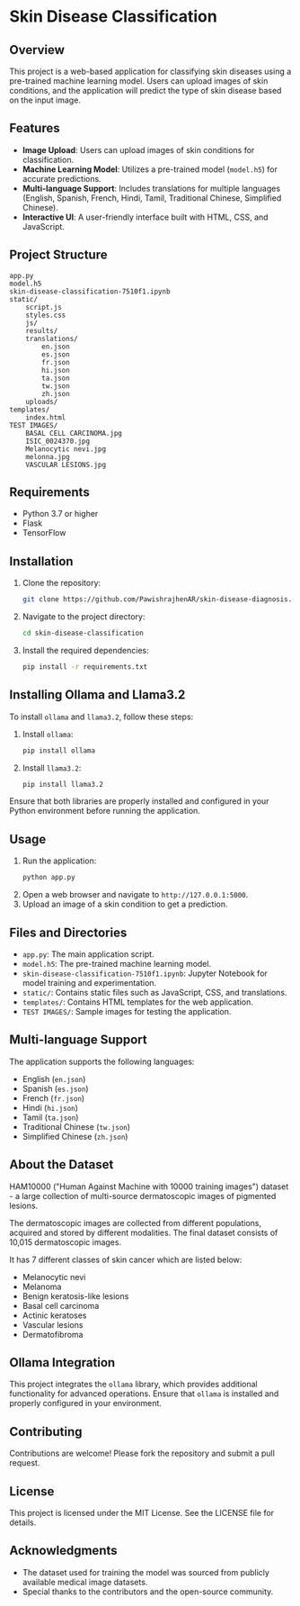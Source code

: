 # Skin Disease Classification

## Overview
This project is a web-based application for classifying skin diseases using a pre-trained machine learning model. Users can upload images of skin conditions, and the application will predict the type of skin disease based on the input image.

## Features
- **Image Upload**: Users can upload images of skin conditions for classification.
- **Machine Learning Model**: Utilizes a pre-trained model (`model.h5`) for accurate predictions.
- **Multi-language Support**: Includes translations for multiple languages (English, Spanish, French, Hindi, Tamil, Traditional Chinese, Simplified Chinese).
- **Interactive UI**: A user-friendly interface built with HTML, CSS, and JavaScript.

## Project Structure
```
app.py
model.h5
skin-disease-classification-7510f1.ipynb
static/
    script.js
    styles.css
    js/
    results/
    translations/
        en.json
        es.json
        fr.json
        hi.json
        ta.json
        tw.json
        zh.json
    uploads/
templates/
    index.html
TEST IMAGES/
    BASAL CELL CARCINOMA.jpg
    ISIC_0024370.jpg
    Melanocytic nevi.jpg
    melonna.jpg
    VASCULAR LESIONS.jpg
```

## Requirements
- Python 3.7 or higher
- Flask
- TensorFlow

## Installation
1. Clone the repository:
   ```bash
   git clone https://github.com/PawishrajhenAR/skin-disease-diagnosis.git
   ```
2. Navigate to the project directory:
   ```bash
   cd skin-disease-classification
   ```
3. Install the required dependencies:
   ```bash
   pip install -r requirements.txt
   ```

## Installing Ollama and Llama3.2

To install `ollama` and `llama3.2`, follow these steps:

1. Install `ollama`:
   ```bash
   pip install ollama
   ```

2. Install `llama3.2`:
   ```bash
   pip install llama3.2
   ```

Ensure that both libraries are properly installed and configured in your Python environment before running the application.

## Usage
1. Run the application:
   ```bash
   python app.py
   ```
2. Open a web browser and navigate to `http://127.0.0.1:5000`.
3. Upload an image of a skin condition to get a prediction.

## Files and Directories
- `app.py`: The main application script.
- `model.h5`: The pre-trained machine learning model.
- `skin-disease-classification-7510f1.ipynb`: Jupyter Notebook for model training and experimentation.
- `static/`: Contains static files such as JavaScript, CSS, and translations.
- `templates/`: Contains HTML templates for the web application.
- `TEST IMAGES/`: Sample images for testing the application.

## Multi-language Support
The application supports the following languages:
- English (`en.json`)
- Spanish (`es.json`)
- French (`fr.json`)
- Hindi (`hi.json`)
- Tamil (`ta.json`)
- Traditional Chinese (`tw.json`)
- Simplified Chinese (`zh.json`)

## About the Dataset

HAM10000 ("Human Against Machine with 10000 training images") dataset - a large collection of multi-source dermatoscopic images of pigmented lesions.

The dermatoscopic images are collected from different populations, acquired and stored by different modalities. The final dataset consists of 10,015 dermatoscopic images.

It has 7 different classes of skin cancer which are listed below:
- Melanocytic nevi
- Melanoma
- Benign keratosis-like lesions
- Basal cell carcinoma
- Actinic keratoses
- Vascular lesions
- Dermatofibroma

## Ollama Integration
This project integrates the `ollama` library, which provides additional functionality for advanced operations. Ensure that `ollama` is installed and properly configured in your environment.

## Contributing
Contributions are welcome! Please fork the repository and submit a pull request.

## License
This project is licensed under the MIT License. See the LICENSE file for details.

## Acknowledgments
- The dataset used for training the model was sourced from publicly available medical image datasets.
- Special thanks to the contributors and the open-source community.